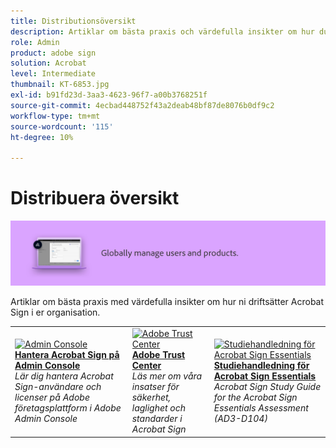 ```yaml
---
title: Distributionsöversikt
description: Artiklar om bästa praxis och värdefulla insikter om hur du driftsätter Acrobat Sign
role: Admin
product: adobe sign
solution: Acrobat
level: Intermediate
thumbnail: KT-6853.jpg
exl-id: b91fd23d-3aa3-4623-96f7-a00b3768251f
source-git-commit: 4ecbad448752f43a2deab48bf87de8076b0df9c2
workflow-type: tm+mt
source-wordcount: '115'
ht-degree: 10%

---
```


# Distribuera översikt

![Sign Deploy Image](assets/Hero-Deploy.png)

Artiklar om bästa praxis med värdefulla insikter om hur ni driftsätter Acrobat Sign i er organisation.

<table style="table-layout:fixed">
<tr>
  <td>
    <a href="https://helpx.adobe.com/se/enterprise/using/adobe-sign-for-enterprise.html" target="_blank">
      <img alt="Admin Console" src="assets/Deploy_Admin.png" />
    </a>
    <div>
    <a href="https://helpx.adobe.com/enterprise/using/adobe-sign-for-enterprise.html" target="_blank"><strong>Hantera Acrobat Sign på Admin Console</strong></a>
    </div>
    <em>Lär dig hantera Acrobat Sign-användare och licenser på Adobe företagsplattform i Adobe Admin Console</em>
    <br>
  </td>
  <td>
    <a href="https://www.adobe.com/trust/document-cloud-security.html" target="_blank">
      <img alt="Adobe Trust Center" src="assets/Deploy_Trust.png" />
    </a>
    <div>
    <a href="https://www.adobe.com/trust/document-cloud-security.html" target="_blank"><strong>Adobe Trust Center</strong></a>
    </div>
    <em>Läs mer om våra insatser för säkerhet, laglighet och standarder i Acrobat Sign</em>
    <br>
  </td>
  <td>
    <a href="assets/SignStudyGuide.pdf">
      <img alt="Studiehandledning för Acrobat Sign Essentials" src="assets/SignStudyGuide.png" />
    </a>
    <div>
    <a href="assets/SignStudyGuide.pdf"><strong>Studiehandledning för Acrobat Sign Essentials</strong></a>
    </div>
    <em>Acrobat Sign Study Guide for the Acrobat Sign Essentials Assessment (AD3-D104)</em>
    <br>
  </td>
</tr>
</table>
